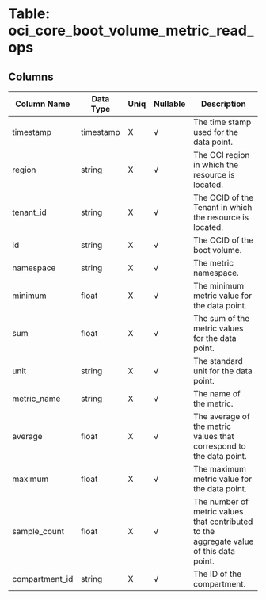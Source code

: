 # Table: oci_core_boot_volume_metric_read_ops

## Columns 

|  Column Name   |  Data Type  | Uniq | Nullable | Description | 
|  ----  | ----  | ----  | ----  | ---- | 
| timestamp | timestamp | X | √ | The time stamp used for the data point. | 
| region | string | X | √ | The OCI region in which the resource is located. | 
| tenant_id | string | X | √ | The OCID of the Tenant in which the resource is located. | 
| id | string | X | √ | The OCID of the boot volume. | 
| namespace | string | X | √ | The metric namespace. | 
| minimum | float | X | √ | The minimum metric value for the data point. | 
| sum | float | X | √ | The sum of the metric values for the data point. | 
| unit | string | X | √ | The standard unit for the data point. | 
| metric_name | string | X | √ | The name of the metric. | 
| average | float | X | √ | The average of the metric values that correspond to the data point. | 
| maximum | float | X | √ | The maximum metric value for the data point. | 
| sample_count | float | X | √ | The number of metric values that contributed to the aggregate value of this data point. | 
| compartment_id | string | X | √ | The ID of the compartment. | 


